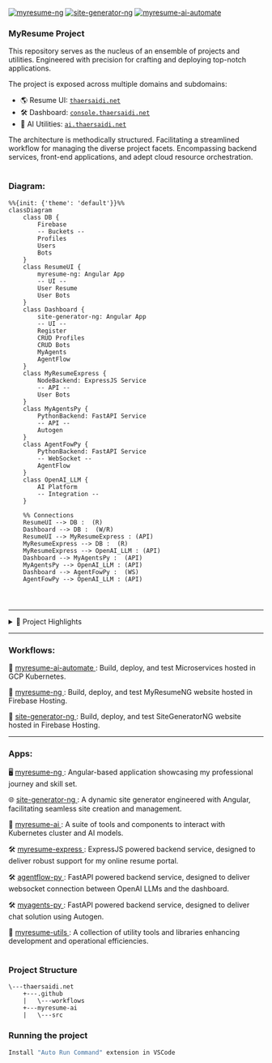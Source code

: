 [![myresume-ng](https://github.com/thaer899/thaersaidi.net/actions/workflows/myresume-ng.yml/badge.svg?branch=master)](https://github.com/thaer899/thaersaidi.net/actions/workflows/myresume-ng.yml)
[![site-generator-ng](https://github.com/thaer899/thaersaidi.net/actions/workflows/site-generator-ng.yml/badge.svg?branch=master)](https://github.com/thaer899/thaersaidi.net/actions/workflows/site-generator-ng.yml)
[![myresume-ai-automate](https://github.com/thaer899/thaersaidi.net/actions/workflows/myresume-ai-automate.yml/badge.svg?branch=master)](https://github.com/thaer899/thaersaidi.net/actions/workflows/myresume-ai-automate.yml)

### MyResume Project

This repository serves as the nucleus of an ensemble of projects and utilities.
Engineered with precision for crafting and deploying top-notch applications.

The project is exposed across multiple domains and subdomains:

- 🌎 Resume UI: [`thaersaidi.net`](https://thaersaidi.net)
- 🛠️ Dashboard: [`console.thaersaidi.net`](https://console.thaersaidi.net)
- 🧠 AI Utilities: [`ai.thaersaidi.net`](https://ai.thaersaidi.net)

The architecture is methodically structured.
Facilitating a streamlined workflow for managing the diverse project facets.
Encompassing backend services, front-end applications, and adept cloud resource orchestration.

#

### Diagram:

```mermaid
%%{init: {'theme': 'default'}}%%
classDiagram
    class DB {
        Firebase
        -- Buckets --
        Profiles
        Users
        Bots
    }
    class ResumeUI {
        myresume-ng: Angular App
        -- UI --
        User Resume
        User Bots
    }
    class Dashboard {
        site-generator-ng: Angular App
        -- UI --
        Register
        CRUD Profiles
        CRUD Bots
        MyAgents
        AgentFlow
    }
    class MyResumeExpress {
        NodeBackend: ExpressJS Service
        -- API --
        User Bots
    }
    class MyAgentsPy {
        PythonBackend: FastAPI Service
        -- API --
        Autogen
    }
    class AgentFowPy {
        PythonBackend: FastAPI Service
        -- WebSocket --
        AgentFlow
    }
    class OpenAI_LLM {
        AI Platform
        -- Integration --
    }

    %% Connections
    ResumeUI --> DB :  (R)
    Dashboard --> DB :  (W/R)
    ResumeUI --> MyResumeExpress : (API)
    MyResumeExpress --> DB :  (R)
    MyResumeExpress --> OpenAI_LLM : (API)
    Dashboard --> MyAgentsPy :  (API)
    MyAgentsPy --> OpenAI_LLM : (API)
    Dashboard --> AgentFowPy :  (WS)
    AgentFowPy --> OpenAI_LLM : (API)


```

#

---

<details>
<summary>📂 Project Highlights</summary>

- **Summary**: Intelligent solutions.
- **Backend**: Backend services to interact with database and enhance UIs.
- **Frontend**: Front-end using angular applications for a resume exposure.
- **Admin Console**: Administrative console configurable using angular for UI and BOT management and orchestration.
- **AI**: A suite of tools and components to interact with AI models.
- **Utils**: A suite of tools for automating and streamlining various aspects of the project.
- **CI/CD**: Automation pipelines for all aspects of the project.
</details>

---

### Workflows:

🔄 [myresume-ai-automate ](https://github.com/thaer899/thaersaidi.net/tree/master/.github/workflows/myresume-ai-automate): Build, deploy, and test Microservices hosted in GCP Kubernetes.

🔄 [myresume-ng ](https://github.com/thaer899/thaersaidi.net/tree/master/.github/workflows/myresume-ng): Build, deploy, and test MyResumeNG website hosted in Firebase Hosting.

🔄 [site-generator-ng ](https://github.com/thaer899/thaersaidi.net/tree/master/.github/workflows/site-generator-ng): Build, deploy, and test SiteGeneratorNG website hosted in Firebase Hosting.

---

### Apps:

🖥️ [myresume-ng ](https://github.com/thaer899/thaersaidi.net/tree/master/myresume-ng):
Angular-based application showcasing my professional journey and skill set.

🌐 [site-generator-ng ](https://github.com/thaer899/thaersaidi.net/tree/master/site-generator-ng):
A dynamic site generator engineered with Angular, facilitating seamless site creation and management.

🧠 [myresume-ai ](https://github.com/thaer899/thaersaidi.net/tree/master/myresume-ai):
A suite of tools and components to interact with Kubernetes cluster and AI models.

🛠️ [myresume-express ](https://github.com/thaer899/thaersaidi.net/tree/master/myresume-express):
ExpressJS powered backend service, designed to deliver robust support for my online resume portal.

🛠️ [agentflow-py ](https://github.com/thaer899/thaersaidi.net/tree/master/agentflow-py):
FastAPI powered backend service, designed to deliver websocket connection between OpenAI LLMs and the dashboard.

🛠️ [myagents-py ](https://github.com/thaer899/thaersaidi.net/tree/master/myagents-py):
FastAPI powered backend service, designed to deliver chat solution using Autogen.

🧰 [myresume-utils ](https://github.com/thaer899/thaersaidi.net/tree/master/myresume-utils):
A collection of utility tools and libraries enhancing development and operational efficiencies.

#

### Project Structure

```plaintext
\---thaersaidi.net
    +---.github
    |   \---workflows
    +---myresume-ai
    |   \---src
```

### Running the project

```bash
Install "Auto Run Command" extension in VSCode
```
